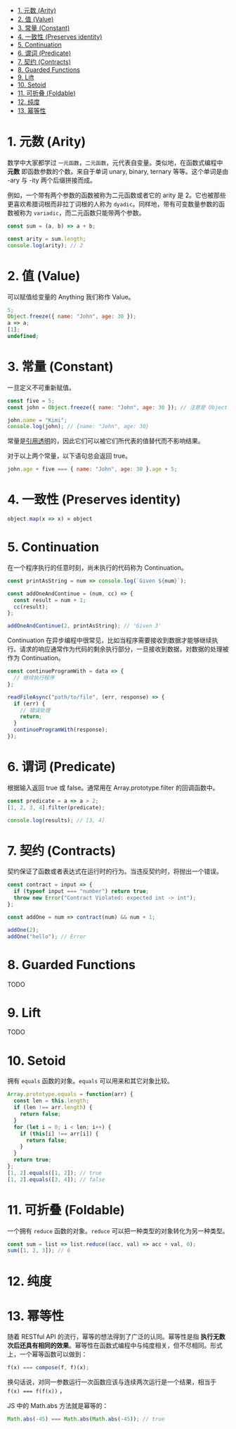 <!-- TOC -->

- [1. 元数 (Arity)](#1-元数-arity)
- [2. 值 (Value)](#2-值-value)
- [3. 常量 (Constant)](#3-常量-constant)
- [4. 一致性 (Preserves identity)](#4-一致性-preserves-identity)
- [5. Continuation](#5-continuation)
- [6. 谓词 (Predicate)](#6-谓词-predicate)
- [7. 契约 (Contracts)](#7-契约-contracts)
- [8. Guarded Functions](#8-guarded-functions)
- [9. Lift](#9-lift)
- [10. Setoid](#10-setoid)
- [11. 可折叠 (Foldable)](#11-可折叠-foldable)
- [12. 纯度](#12-纯度)
- [13. 幂等性](#13-幂等性)

<!-- /TOC -->

# 1. 元数 (Arity)

数学中大家都学过 `一元函数`，`二元函数`，元代表自变量。类似地，在函数式编程中 **元数** 即函数参数的个数。来自于单词 unary, binary, ternary 等等。这个单词是由 -ary 与 -ity 两个后缀拼接而成。

例如，一个带有两个参数的函数被称为二元函数或者它的 arity 是 2。它也被那些更喜欢希腊词根而非拉丁词根的人称为 `dyadic`。同样地，带有可变数量参数的函数被称为 `variadic`，而二元函数只能带两个参数。

```js
const sum = (a, b) => a + b;

const arity = sum.length;
console.log(arity); // 2
```

# 2. 值 (Value)

可以赋值给变量的 Anything 我们称作 Value。

```js
5;
Object.freeze({ name: "John", age: 30 });
a => a;
[1];
undefined;
```

# 3. 常量 (Constant)

一旦定义不可重新赋值。

```js
const five = 5;
const john = Object.freeze({ name: "John", age: 30 }); // 注意是 Object.freeze 而不是直接赋值

john.name = "Kimi";
console.log(john); // {name: "John", age: 30}
```

常量是[引用透明](#2-引用透明性-referential-transparency)的，因此它们可以被它们所代表的值替代而不影响结果。

对于以上两个常量，以下语句总会返回 true。

```js
john.age + five === { name: "John", age: 30 }.age + 5;
```

# 4. 一致性 (Preserves identity)

```js
object.map(x => x) ≍ object
```

# 5. Continuation

在一个程序执行的任意时刻，尚未执行的代码称为 Continuation。

```js
const printAsString = num => console.log(`Given ${num}`);

const addOneAndContinue = (num, cc) => {
  const result = num + 1;
  cc(result);
};

addOneAndContinue(2, printAsString); // 'Given 3'
```

Continuation 在异步编程中很常见，比如当程序需要接收到数据才能够继续执行。请求的响应通常作为代码的剩余执行部分，一旦接收到数据，对数据的处理被作为 Continuation。

```js
const continueProgramWith = data => {
  // 继续执行程序
};

readFileAsync("path/to/file", (err, response) => {
  if (err) {
    // 错误处理
    return;
  }
  continueProgramWith(response);
});
```

# 6. 谓词 (Predicate)

根据输入返回 true 或 false。通常用在 Array.prototype.filter 的回调函数中。

```js
const predicate = a => a > 2;
[1, 2, 3, 4].filter(predicate);

console.log(results); // [3, 4]
```

# 7. 契约 (Contracts)

契约保证了函数或者表达式在运行时的行为。当违反契约时，将抛出一个错误。

```js
const contract = input => {
  if (typeof input === "number") return true;
  throw new Error("Contract Violated: expected int -> int");
};

const addOne = num => contract(num) && num + 1;

addOne(2);
addOne("hello"); // Error
```

# 8. Guarded Functions

TODO

# 9. Lift

TODO

# 10. Setoid

拥有 `equals` 函数的对象。`equals` 可以用来和其它对象比较。

```js
Array.prototype.equals = function(arr) {
  const len = this.length;
  if (len !== arr.length) {
    return false;
  }
  for (let i = 0; i < len; i++) {
    if (this[i] !== arr[i]) {
      return false;
    }
  }
  return true;
};
[1, 2].equals([1, 2]); // true
[1, 2].equals([3, 4]); // false
```

# 11. 可折叠 (Foldable)

一个拥有 `reduce` 函数的对象。`reduce` 可以把一种类型的对象转化为另一种类型。

```js
const sum = list => list.reduce((acc, val) => acc + val, 0);
sum([1, 2, 3]); // 6
```

# 12. 纯度

# 13. 幂等性

随着 RESTful API 的流行，幂等的想法得到了广泛的认同。幂等性是指 **执行无数次后还具有相同的效果**。幂等性在函数式编程中与纯度相关，但不尽相同。形式上，一个幂等函数可以做到：

```js
f(x) === compose(f, f)(x);
```

换句话说，对同一参数运行一次函数应该与连续两次运行是一个结果，相当于 `f(x) === f(f(x))` ，

JS 中的 Math.abs 方法就是幂等的：

```js
Math.abs(-45) === Math.abs(Math.abs(-45)); // true
```
